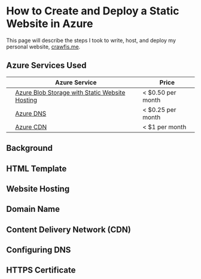 # How to Create and Deploy a Static Website in Azure

This page will describe the steps I took to write, host, and deploy my personal website, [crawfis.me](https://www.crawfis.me).

## Azure Services Used

| | Azure Service | Price |
|-|---------------|-------|
| | [Azure Blob Storage with Static Website Hosting](https://docs.microsoft.com/en-us/azure/storage/blobs/storage-blob-static-website) | < $0.50 per month |
| | [Azure DNS](https://docs.microsoft.com/en-us/azure/dns/) | < $0.25 per month |
| | [Azure CDN](https://docs.microsoft.com/en-us/azure/cdn/) | < $1 per month |

## Background

## HTML Template

## Website Hosting

## Domain Name

## Content Delivery Network (CDN)

## Configuring DNS

## HTTPS Certificate
